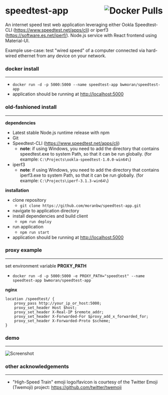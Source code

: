 # speedtest-app <a href="https://hub.docker.com/r/bwmoran/speedtest-app"><img alt="Docker Pulls" align="right" src="https://img.shields.io/docker/pulls/bwmoran/speedtest-app?style=flat-square"></a>

An internet speed test web application leveraging either Ookla Speedtest-CLI (<https://www.speedtest.net/apps/cli>) or iperf3 (<https://software.es.net/iperf/>).
Node.js service with React frontend using Material-UI.

Example use-case: test "wired speed" of a computer connected via hard-wired ethernet from any device on your network.

### docker install
-----
* `docker run -d -p 5000:5000 --name speedtest-app bwmoran/speedtest-app`
* application should be running at <http://localhost:5000>


### old-fashioned install
-----
**dependencies**
* Latest stable Node.js runtime release with npm
* Git
* Speedtest-CLI (<https://www.speedtest.net/apps/cli>)
   * **note**: if using Windows, you need to add the directory that contains speedtest.exe to system Path, so that it can be run globally. (for example: `C:\Projects\ookla-speedtest-1.0.0-win64\`)
* iperf3
   * **note**: if using Windows, you need to add the directory that contains iperf3.exe to system Path, so that it can be run globally. (for example: `C:\Projects\iperf-3.1.3-win64\`)

**installation**
* clone repository
    * `git clone https://github.com/moranbw/speedtest-app.git`
* navigate to application directory
* install dependencies and build client
    * `npm run deploy`
* run application
    * `npm run start`
* application should be running at <http://localhost:5000>


### proxy example
-----
set environment variable **PROXY_PATH**
* `docker run -d -p 5000:5000 -e PROXY_PATH="speedtest" --name speedtest-app bwmoran/speedtest-app`

**nginx**
```nginx
location /speedtest/ {
    proxy_pass http://your_ip_or_host:5000;
    proxy_set_header Host $host;
    proxy_set_header X-Real-IP $remote_addr;
    proxy_set_header X-Forwarded-For $proxy_add_x_forwarded_for;
    proxy_set_header X-Forwarded-Proto $scheme;
}
```

### demo
-----
![Screenshot](https://moran-network-static.s3.amazonaws.com/speedtest_app_capture.gif)


### other acknowledgements
-----
* "High-Speed Train" emoji logo/favicon is courtesy of the Twitter Emoji (Twemoji) project: <https://github.com/twitter/twemoji>
